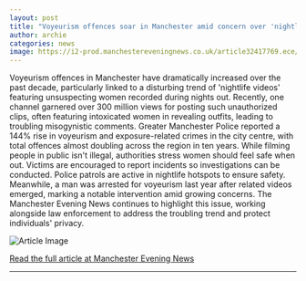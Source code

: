 ```yaml
---
layout: post
title: "Voyeurism offences soar in Manchester amid concern over 'nightlife videos'"
author: archie
categories: news
image: https://i2-prod.manchestereveningnews.co.uk/article32417769.ece/ALTERNATES/s1200/2_JH_MEN_040925_NIGHTLIFE_anonymized.jpg
---
```

Voyeurism offences in Manchester have dramatically increased over the past decade, particularly linked to a disturbing trend of 'nightlife videos' featuring unsuspecting women recorded during nights out. Recently, one channel garnered over 300 million views for posting such unauthorized clips, often featuring intoxicated women in revealing outfits, leading to troubling misogynistic comments. Greater Manchester Police reported a 144% rise in voyeurism and exposure-related crimes in the city centre, with total offences almost doubling across the region in ten years. While filming people in public isn't illegal, authorities stress women should feel safe when out. Victims are encouraged to report incidents so investigations can be conducted. Police patrols are active in nightlife hotspots to ensure safety. Meanwhile, a man was arrested for voyeurism last year after related videos emerged, marking a notable intervention amid growing concerns. The Manchester Evening News continues to highlight this issue, working alongside law enforcement to address the troubling trend and protect individuals' privacy.

![Article Image](https://i2-prod.manchestereveningnews.co.uk/article32417769.ece/ALTERNATES/s1200/2_JH_MEN_040925_NIGHTLIFE_anonymized.jpg)

[Read the full article at Manchester Evening News](https://www.manchestereveningnews.co.uk/news/greater-manchester-news/voyeurism-offences-soar-manchester-amid-32417748)

---

